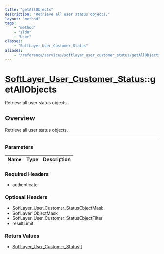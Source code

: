 ```yaml
---
title: "getAllObjects"
description: "Retrieve all user status objects."
layout: "method"
tags:
    - "method"
    - "sldn"
    - "User"
classes:
    - "SoftLayer_User_Customer_Status"
aliases:
    - "/reference/services/softlayer_user_customer_status/getAllObjects"
---
```

# [SoftLayer_User_Customer_Status](/reference/services/SoftLayer_User_Customer_Status)::getAllObjects


Retrieve all user status objects.


## Overview 
Retrieve all user status objects.

-----

### Parameters 
|Name | Type | Description |
| --- | --- | --- |


### Required Headers
* authenticate


### Optional Headers
* SoftLayer_User_Customer_StatusObjectMask
* SoftLayer_ObjectMask
* SoftLayer_User_Customer_StatusObjectFilter
* resultLimit

### Return Values
* <a href='/reference/datatypes/SoftLayer_User_Customer_Status'>SoftLayer_User_Customer_Status[] </a>




